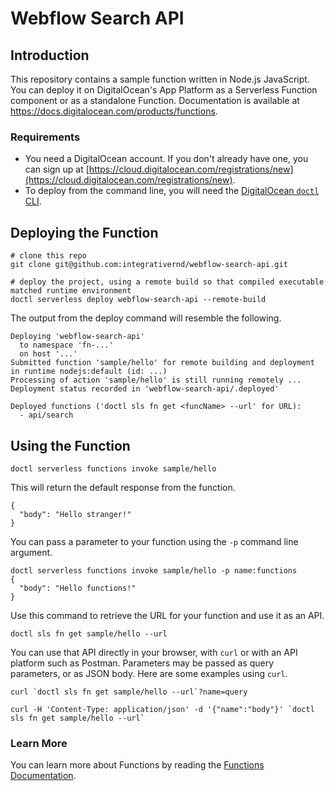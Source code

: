 # Webflow Search API

## Introduction

This repository contains a sample function written in Node.js JavaScript. You can deploy it on DigitalOcean's App Platform as a Serverless Function component or as a standalone Function. Documentation is available at https://docs.digitalocean.com/products/functions.

### Requirements

- You need a DigitalOcean account. If you don't already have one, you can sign up at [https://cloud.digitalocean.com/registrations/new](https://cloud.digitalocean.com/registrations/new).
- To deploy from the command line, you will need the [DigitalOcean `doctl` CLI](https://github.com/digitalocean/doctl/releases).

## Deploying the Function

```
# clone this repo
git clone git@github.com:integrativernd/webflow-search-api.git
```

```
# deploy the project, using a remote build so that compiled executable matched runtime environment
doctl serverless deploy webflow-search-api --remote-build
```

The output from the deploy command will resemble the following.

```
Deploying 'webflow-search-api'
  to namespace 'fn-...'
  on host '...'
Submitted function 'sample/hello' for remote building and deployment in runtime nodejs:default (id: ...)
Processing of action 'sample/hello' is still running remotely ...
Deployment status recorded in 'webflow-search-api/.deployed'

Deployed functions ('doctl sls fn get <funcName> --url' for URL):
  - api/search
```

## Using the Function

```
doctl serverless functions invoke sample/hello
```

This will return the default response from the function.

```
{
  "body": "Hello stranger!"
}
```

You can pass a parameter to your function using the `-p` command line argument.

```
doctl serverless functions invoke sample/hello -p name:functions
{
  "body": "Hello functions!"
}
```

Use this command to retrieve the URL for your function and use it as an API.

```
doctl sls fn get sample/hello --url
```

You can use that API directly in your browser, with `curl` or with an API platform such as Postman.
Parameters may be passed as query parameters, or as JSON body. Here are some examples using `curl`.

```
curl `doctl sls fn get sample/hello --url`?name=query
```

```
curl -H 'Content-Type: application/json' -d '{"name":"body"}' `doctl sls fn get sample/hello --url`
```

### Learn More

You can learn more about Functions by reading the [Functions Documentation](https://docs.digitalocean.com/products/functions).
